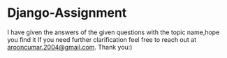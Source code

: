 # Django-Assignment
I have given the answers of the given questions with the topic name,hope you find it
If you need further clarification feel free to reach out at arooncumar.2004@gmail.com.
Thank you:)

